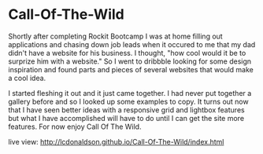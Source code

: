 # Call-Of-The-Wild

Shortly after completing Rockit Bootcamp I was at home filling out applications and chasing down job leads when it 
occured to me that my dad didn't have a website for his business. I thought, "how cool would it be to surprize him with a website." So I went to dribbble looking for some design inspiration and found parts and pieces of several websites that would make a cool idea.

I started fleshing it out and it just came together. I had never put together a gallery before and so I looked up some examples to copy. It turns out now that I have seen better ideas with a responsive grid and lightbox features but what I have accomplished will have to do until I can get the site more features. For now enjoy Call Of The Wild.

live view: http://lcdonaldson.github.io/Call-Of-The-Wild/index.html





